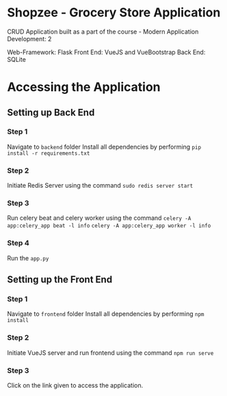 # Shopzee - Grocery Store Application
CRUD Application built as a part of the course - Modern Application Development: 2

Web-Framework: Flask
Front End: VueJS and VueBootstrap
Back End: SQLite

# Accessing the Application
## Setting up Back End
### Step 1
Navigate to `backend` folder
Install all dependencies by performing 
```pip install -r requirements.txt```

### Step 2
Initiate Redis Server using the command 
```sudo redis server start```

### Step 3
Run celery beat and celery worker using the command 
```celery -A app:celery_app beat -l info```
```celery -A app:celery_app worker -l info```

### Step 4
Run the `app.py`

## Setting up the Front End
### Step 1
Navigate to `frontend` folder
Install all dependencies by performing 
```npm install```

### Step 2
Initiate VueJS server and run frontend using the command 
```npm run serve```

### Step 3
Click on the link given to access the application.
